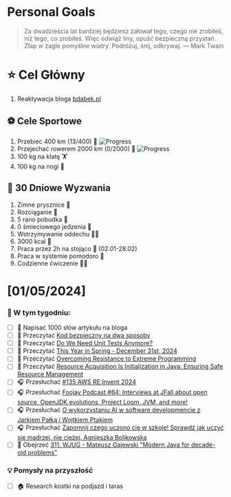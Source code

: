 
Personal Goals
==============
> Za dwadzieścia lat bardziej będziesz żałował tego, czego nie zrobiłeś, niż tego, co zrobiłeś. Więc odwiąż liny, opuść bezpieczną przystań. Złap w żagle pomyślne wiatry. Podróżuj, śnij, odkrywaj.
> — Mark Twain

# ⭐ Cel Główny
1. Reaktywacja bloga [bdabek.pl](https://www.bdabek.pl/)

## ⚽️ Cele Sportowe
1. Przebiec 400 km (13/400) 🏃 ![Progress](https://geps.dev/progress/3/)
2. Przejechać rowerem 2000 km (0/2000) 🚴 ![Progress](https://geps.dev/progress/0/)
3. 100 kg na klatę  🏋️
4. 100 kg na nogi 🦵

## 🎯 30 Dniowe Wyzwania
1. Zimne prysznice 🚿
2. Rozciąganie 🧘
3. 5 rano pobudka 🌅
4. 0 śmieciowego jedzenia 🍔
5. Wstrzymywanie oddechu 😮‍💨
6. 3000 kcal 🍌
7. Praca przez 2h na stojąco 🧍 (02.01-28.02)
8. Praca w systemie pomodoro 🍅
9. Codzienne ćwiczenie 🏋️‍♂️

# [01/05/2024]
### 🚧 W tym tygodniu:
- [ ] 📝 Napisać 1000 słów artykułu na bloga
- [ ] 📗 Przeczytać [Kod bezpieczny na dwa sposoby](https://koziolekweb.pl/2024/12/31/kod-bezpieczny-na-dwa-sposoby)
- [ ] 📗 Przeczytać [Do We Need Unit Tests Anymore?](https://www.petrikainulainen.net/programming/testing/do-we-need-unit-tests-anymore/)
- [ ] 📗 Przeczytać [This Year in Spring - December 31st, 2024](https://spring.io/blog/2024/12/31/this-week-in-spring-december-31st-2024)
- [ ] 📗 Przeczytać [Overcoming Resistance to Extreme Programming](https://benjiweber.co.uk/blog/2025/01/01/overcoming-resistance-to-extreme-programming/)
- [ ] 📗 Przeczytać [Resource Acquisition Is Initialization in Java: Ensuring Safe Resource Management](https://java-design-patterns.com/patterns/resource-acquisition-is-initialization/)
- [ ] 🎧 Przesłuchać [#135 AWS RE:Invent 2024](https://patoarchitekci.io/135/)
- [ ] 🎧 Przesłuchać [Foojay Podcast #64: Interviews at JFall about open source, OpenJDK evolutions, Project Loom, JVM, and more!](https://foojay.io/today/foojay-podcast-64/)
- [ ] 🎧 Przesłuchać [O wykorzystaniu AI w software developmencie z Jarkiem Pałką i Wojtkiem Ptakiem](https://bettersoftwaredesign.pl/podcast/o-wykorzystaniu-ai-w-software-developmencie-z-jarkiem-palka-i-wojtkiem-ptakiem/)
- [ ] 🎧 Przesłuchać [Zapomnij czego uczono cię w szkole! Sprawdź jak uczyć się mądrzej, nie ciężej. Agnieszka Bolikowska](https://youtu.be/X1ZIuORcxL0)
- [ ] 🎥 Obejrzeć [311. WJUG - Mateusz Gajewski "Modern Java for decade-old problems"](https://youtu.be/Ju0lAB25q3M)

### 💡 Pomysły na przyszłość
- [ ] 🏠 Research kostki na podjazd i taras
